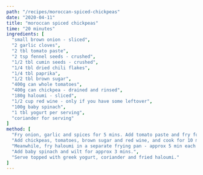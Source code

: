 ```yaml
---
path: "/recipes/moroccan-spiced-chickpeas"
date: "2020-04-11"
title: "moroccan spiced chickpeas"
time: "20 minutes"
ingredients: [
  "small brown onion - sliced",
  "2 garlic cloves",
  "2 tbl tomato paste",
  "2 tsp fennel seeds - crushed",
  "1/2 tbl cumin seeds - crushed",
  "1/4 tbl dried chili flakes",
  "1/4 tbl paprika",
  "1/2 tbl brown sugar",
  "400g can whole tomatoes",
  "400g can chickpea - drained and rinsed",
  "180g haloumi - sliced",
  "1/2 cup red wine - only if you have some leftover",
  "100g baby spinach",
  "1 tbl yogurt per serving",
  "coriander for serving"
]
method: [
  "Fry onion, garlic and spices for 5 mins. Add tomato paste and fry for 3 mins.",
  "Add chickpeas, tomatoes, brown sugar and red wine, and cook for 10 mins."
  "Meanwhile, fry haloumi in a separate frying pan - approx 5 min each side.",
  "Add baby spinach and wilt for approx 3 mins.",
  "Serve topped with greek yogurt, coriander and fried haloumi."
]
---
```

